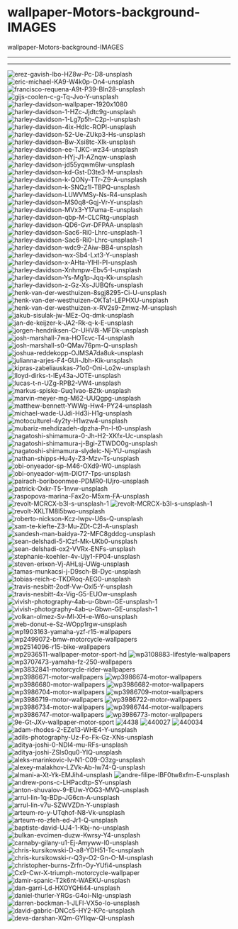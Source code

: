 # wallpaper-Motors-background-IMAGES
wallpaper-Motors-background-IMAGES

** **




** **

<img src="https://i.ibb.co/S7wZBjQ/erez-gavish-lbo-HZ8w-Pc-D8-unsplash.jpg" alt="erez-gavish-lbo-HZ8w-Pc-D8-unsplash" border="0">
<img src="https://i.ibb.co/Kmb2JN8/eric-michael-KA9-W4k0p-On4-unsplash.jpg" alt="eric-michael-KA9-W4k0p-On4-unsplash" border="0">
<img src="https://i.ibb.co/fFqQNvF/francisco-requena-A9t-P39-BIn28-unsplash.jpg" alt="francisco-requena-A9t-P39-BIn28-unsplash" border="0">
<img src="https://i.ibb.co/NymH1Bw/gijs-coolen-c-g-Tq-Jvo-Y-unsplash.jpg" alt="gijs-coolen-c-g-Tq-Jvo-Y-unsplash" border="0">
<img src="https://i.ibb.co/VtSKsH5/harley-davidson-wallpaper-1920x1080.jpg" alt="harley-davidson-wallpaper-1920x1080" border="0">
<img src="https://i.ibb.co/VYLR1nB/harley-davidson-1-HZc-Jjdtc9g-unsplash.jpg" alt="harley-davidson-1-HZc-Jjdtc9g-unsplash" border="0">
<img src="https://i.ibb.co/tDGbzvQ/harley-davidson-1-Lg7p5h-C2p-I-unsplash.jpg" alt="harley-davidson-1-Lg7p5h-C2p-I-unsplash" border="0">
<img src="https://i.ibb.co/znyY6Nh/harley-davidson-4ix-Hdlc-ROPI-unsplash.jpg" alt="harley-davidson-4ix-Hdlc-ROPI-unsplash" border="0">
<img src="https://i.ibb.co/xh9q8LQ/harley-davidson-52-Ue-ZUkp3-Hs-unsplash.jpg" alt="harley-davidson-52-Ue-ZUkp3-Hs-unsplash" border="0">
<img src="https://i.ibb.co/JxT51zS/harley-davidson-Bw-Xsi8tc-Xlk-unsplash.jpg" alt="harley-davidson-Bw-Xsi8tc-Xlk-unsplash" border="0">
<img src="https://i.ibb.co/xXdJK3q/harley-davidson-ee-TJKC-wz34-unsplash.jpg" alt="harley-davidson-ee-TJKC-wz34-unsplash" border="0">
<img src="https://i.ibb.co/qgWtpHR/harley-davidson-HYj-J1-AZnqw-unsplash.jpg" alt="harley-davidson-HYj-J1-AZnqw-unsplash" border="0">
<img src="https://i.ibb.co/84gJZ5L/harley-davidson-jd55yqwm6lw-unsplash.jpg" alt="harley-davidson-jd55yqwm6lw-unsplash" border="0">
<img src="https://i.ibb.co/WF4MNPx/harley-davidson-kd-Gst-D3te3-M-unsplash.jpg" alt="harley-davidson-kd-Gst-D3te3-M-unsplash" border="0">
<img src="https://i.ibb.co/p3jc3kT/harley-davidson-k-QONy-TTr-Z9-A-unsplash.jpg" alt="harley-davidson-k-QONy-TTr-Z9-A-unsplash" border="0">
<img src="https://i.ibb.co/cYhSg36/harley-davidson-k-SNQz1l-TBPQ-unsplash.jpg" alt="harley-davidson-k-SNQz1l-TBPQ-unsplash" border="0">
<img src="https://i.ibb.co/pd79S42/harley-davidson-LUWVMSy-Ns-R4-unsplash.jpg" alt="harley-davidson-LUWVMSy-Ns-R4-unsplash" border="0">
<img src="https://i.ibb.co/dc96b2y/harley-davidson-MS0q8-Gqj-Vr-Y-unsplash.jpg" alt="harley-davidson-MS0q8-Gqj-Vr-Y-unsplash" border="0">
<img src="https://i.ibb.co/9wDJRC0/harley-davidson-MVx3-Y17uma-E-unsplash.jpg" alt="harley-davidson-MVx3-Y17uma-E-unsplash" border="0">
<img src="https://i.ibb.co/wWWWyz2/harley-davidson-qbp-M-CLCRtg-unsplash.jpg" alt="harley-davidson-qbp-M-CLCRtg-unsplash" border="0">
<img src="https://i.ibb.co/Zm5bsxW/harley-davidson-QD6-Gvr-DFPAA-unsplash.jpg" alt="harley-davidson-QD6-Gvr-DFPAA-unsplash" border="0">
<img src="https://i.ibb.co/6nCbX4S/harley-davidson-Sac6-Ri0-Lhrc-unsplash-1.jpg" alt="harley-davidson-Sac6-Ri0-Lhrc-unsplash-1" border="0">
<img src="https://i.ibb.co/6nCbX4S/harley-davidson-Sac6-Ri0-Lhrc-unsplash-1.jpg" alt="harley-davidson-Sac6-Ri0-Lhrc-unsplash-1" border="0">
<img src="https://i.ibb.co/gZnzhFw/harley-davidson-wdc9-ZAiw-BB4-unsplash.jpg" alt="harley-davidson-wdc9-ZAiw-BB4-unsplash" border="0">
<img src="https://i.ibb.co/R07dkFh/harley-davidson-wx-Sb4-Lxt3-Y-unsplash.jpg" alt="harley-davidson-wx-Sb4-Lxt3-Y-unsplash" border="0">
<img src="https://i.ibb.co/7XcBLTm/harley-davidson-x-AHta-YIHl-PI-unsplash.jpg" alt="harley-davidson-x-AHta-YIHl-PI-unsplash" border="0">
<img src="https://i.ibb.co/B6nH1Q8/harley-davidson-Xnhmpw-Ebv5-I-unsplash.jpg" alt="harley-davidson-Xnhmpw-Ebv5-I-unsplash" border="0">
<img src="https://i.ibb.co/ZSS3BLX/harley-davidson-Ys-Mg1p-Jqq-Kk-unsplash.jpg" alt="harley-davidson-Ys-Mg1p-Jqq-Kk-unsplash" border="0">
<img src="https://i.ibb.co/f9ttYRj/harley-davidson-z-Gz-Xs-JUBQfs-unsplash.jpg" alt="harley-davidson-z-Gz-Xs-JUBQfs-unsplash" border="0">
<img src="https://i.ibb.co/99s5SfP/henk-van-der-westhuizen-8sgj8295-Ci-U-unsplash.jpg" alt="henk-van-der-westhuizen-8sgj8295-Ci-U-unsplash" border="0">
<img src="https://i.ibb.co/xhPQY73/henk-van-der-westhuizen-OKTa1-LEPHXU-unsplash.jpg" alt="henk-van-der-westhuizen-OKTa1-LEPHXU-unsplash" border="0">
<img src="https://i.ibb.co/wCrj9qL/henk-van-der-westhuizen-x-RV2s9-Zmwz-M-unsplash.jpg" alt="henk-van-der-westhuizen-x-RV2s9-Zmwz-M-unsplash" border="0">
<img src="https://i.ibb.co/z8YdLpv/jakub-sisulak-jw-MEz-Oq-dmk-unsplash.jpg" alt="jakub-sisulak-jw-MEz-Oq-dmk-unsplash" border="0">
<img src="https://i.ibb.co/WkNpNbg/jan-de-keijzer-k-JA2-Rk-q-k-E-unsplash.jpg" alt="jan-de-keijzer-k-JA2-Rk-q-k-E-unsplash" border="0">
<img src="https://i.ibb.co/hsKH1x5/jorgen-hendriksen-Cr-UHV8i-MFDk-unsplash.jpg" alt="jorgen-hendriksen-Cr-UHV8i-MFDk-unsplash" border="0">
<img src="https://i.ibb.co/R9sdszp/josh-marshall-7wa-HOTcvc-T4-unsplash.jpg" alt="josh-marshall-7wa-HOTcvc-T4-unsplash" border="0">
<img src="https://i.ibb.co/CVWCrvv/josh-marshall-s0-QMav76pm-Q-unsplash.jpg" alt="josh-marshall-s0-QMav76pm-Q-unsplash" border="0">
<img src="https://i.ibb.co/s31gm8N/joshua-reddekopp-OJMSA7da8uk-unsplash.jpg" alt="joshua-reddekopp-OJMSA7da8uk-unsplash" border="0">
<img src="https://i.ibb.co/5YDH2nz/julianna-arjes-F4-GUi-Jbh-Kik-unsplash.jpg" alt="julianna-arjes-F4-GUi-Jbh-Kik-unsplash" border="0">
<img src="https://i.ibb.co/JnkLqjm/kipras-zabeliauskas-71o0-Oni-Lo2w-unsplash.jpg" alt="kipras-zabeliauskas-71o0-Oni-Lo2w-unsplash" border="0">
<img src="https://i.ibb.co/rxd9pgC/lloyd-dirks-t-IEy43a-JOTE-unsplash.jpg" alt="lloyd-dirks-t-IEy43a-JOTE-unsplash" border="0">
<img src="https://i.ibb.co/P6QvSrY/lucas-t-n-UZg-RPB2-VW4-unsplash.jpg" alt="lucas-t-n-UZg-RPB2-VW4-unsplash" border="0">
<img src="https://i.ibb.co/j6KhXt9/markus-spiske-Guq1vao-BZtk-unsplash.jpg" alt="markus-spiske-Guq1vao-BZtk-unsplash" border="0">
<img src="https://i.ibb.co/HdgShQz/marvin-meyer-mg-M62-UUQgpg-unsplash.jpg" alt="marvin-meyer-mg-M62-UUQgpg-unsplash" border="0">
<img src="https://i.ibb.co/wLrFdwN/matthew-bennett-YWWg-Hw4-PY24-unsplash.jpg" alt="matthew-bennett-YWWg-Hw4-PY24-unsplash" border="0">
<img src="https://i.ibb.co/jWc4M7r/michael-wade-UJdi-Hd3i-H1g-unsplash.jpg" alt="michael-wade-UJdi-Hd3i-H1g-unsplash" border="0">
<img src="https://i.ibb.co/XsjGXxT/motoculturel-4y2ty-H1wzw4-unsplash.jpg" alt="motoculturel-4y2ty-H1wzw4-unsplash" border="0">
<img src="https://i.ibb.co/HP587FJ/mubariz-mehdizadeh-dpzha-Pn-I-t0-unsplash.jpg" alt="mubariz-mehdizadeh-dpzha-Pn-I-t0-unsplash" border="0">
<img src="https://i.ibb.co/600m5pn/nagatoshi-shimamura-0-Jh-H2-XKfx-Uc-unsplash.jpg" alt="nagatoshi-shimamura-0-Jh-H2-XKfx-Uc-unsplash" border="0">
<img src="https://i.ibb.co/yXf5R8W/nagatoshi-shimamura-j-Bgi-ZTWDO0g-unsplash.jpg" alt="nagatoshi-shimamura-j-Bgi-ZTWDO0g-unsplash" border="0">
<img src="https://i.ibb.co/H7nrngs/nagatoshi-shimamura-slydelc-Nj-YU-unsplash.jpg" alt="nagatoshi-shimamura-slydelc-Nj-YU-unsplash" border="0">
<img src="https://i.ibb.co/LvvFnGz/nathan-shipps-Hu4y-Z3-Mzv-Ts-unsplash.jpg" alt="nathan-shipps-Hu4y-Z3-Mzv-Ts-unsplash" border="0">
<img src="https://i.ibb.co/5smQF19/obi-onyeador-sp-M46-OXd9-W0-unsplash.jpg" alt="obi-onyeador-sp-M46-OXd9-W0-unsplash" border="0">
<img src="https://i.ibb.co/6rMFcJL/obi-onyeador-wjm-DIOf7-Tps-unsplash.jpg" alt="obi-onyeador-wjm-DIOf7-Tps-unsplash" border="0">
<img src="https://i.ibb.co/4FNfPK0/pairach-boriboonmee-PDMR0-IUjro-unsplash.jpg" alt="pairach-boriboonmee-PDMR0-IUjro-unsplash" border="0">
<img src="https://i.ibb.co/mzSFQ2Y/patrick-Oxkr-T5-1nvw-unsplash.jpg" alt="patrick-Oxkr-T5-1nvw-unsplash" border="0">
<img src="https://i.ibb.co/gVkpWPJ/raspopova-marina-Fax2o-M5xm-FA-unsplash.jpg" alt="raspopova-marina-Fax2o-M5xm-FA-unsplash" border="0">
<img src="https://i.ibb.co/7rtLrDw/revolt-MCRCX-b3l-s-unsplash-1.jpg" alt="revolt-MCRCX-b3l-s-unsplash-1" border="0">
<img src="https://i.ibb.co/7rtLrDw/revolt-MCRCX-b3l-s-unsplash-1.jpg" alt="revolt-MCRCX-b3l-s-unsplash-1" border="0">
<img src="https://i.ibb.co/hmJh7Bq/revolt-XKLTM8l5bwo-unsplash.jpg" alt="revolt-XKLTM8l5bwo-unsplash" border="0">
<img src="https://i.ibb.co/6yDbSPp/roberto-nickson-Kcz-Iwpv-U6s-Q-unsplash.jpg" alt="roberto-nickson-Kcz-Iwpv-U6s-Q-unsplash" border="0">
<img src="https://i.ibb.co/cC7Nyzs/sam-te-kiefte-Z3-Mu-ZDt-C2l-A-unsplash.jpg" alt="sam-te-kiefte-Z3-Mu-ZDt-C2l-A-unsplash" border="0">
<img src="https://i.ibb.co/Sf3KstF/sandesh-man-baidya-72-MFC8gddcg-unsplash.jpg" alt="sandesh-man-baidya-72-MFC8gddcg-unsplash" border="0">
<img src="https://i.ibb.co/2c2K2Fz/sean-delshadi-5-ICzf-Mk-UKb0-unsplash.jpg" alt="sean-delshadi-5-ICzf-Mk-UKb0-unsplash" border="0">
<img src="https://i.ibb.co/hcGM4Ft/sean-delshadi-ox2-VVRx-ENFs-unsplash.jpg" alt="sean-delshadi-ox2-VVRx-ENFs-unsplash" border="0">
<img src="https://i.ibb.co/c88Ks0x/stephanie-koehler-4v-Ujy1-FP04-unsplash.jpg" alt="stephanie-koehler-4v-Ujy1-FP04-unsplash" border="0">
<img src="https://i.ibb.co/DYGJdKb/steven-erixon-Vj-AHLsj-UWg-unsplash.jpg" alt="steven-erixon-Vj-AHLsj-UWg-unsplash" border="0">
<img src="https://i.ibb.co/SdZwtTg/tamas-munkacsi-j-D9sch-Bl-Dyc-unsplash.jpg" alt="tamas-munkacsi-j-D9sch-Bl-Dyc-unsplash" border="0">
<img src="https://i.ibb.co/n1gz8YC/tobias-reich-c-TKDRoq-AEG0-unsplash.jpg" alt="tobias-reich-c-TKDRoq-AEG0-unsplash" border="0">
<img src="https://i.ibb.co/zr1SRf0/travis-nesbitt-2odf-Vw-Oxl5-Y-unsplash.jpg" alt="travis-nesbitt-2odf-Vw-Oxl5-Y-unsplash" border="0">
<img src="https://i.ibb.co/55r4Dfs/travis-nesbitt-4x-Vig-G5-EUOw-unsplash.jpg" alt="travis-nesbitt-4x-Vig-G5-EUOw-unsplash" border="0">
<img src="https://i.ibb.co/RHVxvHM/vivish-photography-4ab-u-Gbwn-GE-unsplash-1.jpg" alt="vivish-photography-4ab-u-Gbwn-GE-unsplash-1" border="0">
<img src="https://i.ibb.co/RHVxvHM/vivish-photography-4ab-u-Gbwn-GE-unsplash-1.jpg" alt="vivish-photography-4ab-u-Gbwn-GE-unsplash-1" border="0">
<img src="https://i.ibb.co/MPfY4Ht/volkan-olmez-Sv-Ml-XH-e-W6o-unsplash.jpg" alt="volkan-olmez-Sv-Ml-XH-e-W6o-unsplash" border="0">
<img src="https://i.ibb.co/kyPHQfn/web-donut-e-Sz-WOpp1rgw-unsplash.jpg" alt="web-donut-e-Sz-WOpp1rgw-unsplash" border="0">
<img src="https://i.ibb.co/bmVWhXF/wp1903163-yamaha-yzf-r15-wallpapers.jpg" alt="wp1903163-yamaha-yzf-r15-wallpapers" border="0">
<img src="https://i.ibb.co/J5rJtGB/wp2499072-bmw-motorcycle-wallpapers.jpg" alt="wp2499072-bmw-motorcycle-wallpapers" border="0">
<img src="https://i.ibb.co/b7vW5FH/wp2514096-r15-bike-wallpapers.jpg" alt="wp2514096-r15-bike-wallpapers" border="0">
<img src="https://i.ibb.co/6v8Rcvb/wp2936511-wallpaper-motor-sport-hd.jpg" alt="wp2936511-wallpaper-motor-sport-hd" border="0">
<img src="https://i.ibb.co/5szs4SY/wp3108883-lifestyle-wallpapers.jpg" alt="wp3108883-lifestyle-wallpapers" border="0">
<img src="https://i.ibb.co/Gchcjtw/wp3707473-yamaha-fz-250-wallpapers.jpg" alt="wp3707473-yamaha-fz-250-wallpapers" border="0">
<img src="https://i.ibb.co/VTY3wMc/wp3832841-motorcycle-rider-wallpapers.jpg" alt="wp3832841-motorcycle-rider-wallpapers" border="0">
<img src="https://i.ibb.co/5rHmpht/wp3986671-motor-wallpapers.jpg" alt="wp3986671-motor-wallpapers" border="0">
<img src="https://i.ibb.co/qMzThLf/wp3986674-motor-wallpapers.jpg" alt="wp3986674-motor-wallpapers" border="0">
<img src="https://i.ibb.co/9tm96vd/wp3986680-motor-wallpapers.jpg" alt="wp3986680-motor-wallpapers" border="0">
<img src="https://i.ibb.co/fMMtWhc/wp3986682-motor-wallpapers.jpg" alt="wp3986682-motor-wallpapers" border="0">
<img src="https://i.ibb.co/5nKK47T/wp3986704-motor-wallpapers.jpg" alt="wp3986704-motor-wallpapers" border="0">
<img src="https://i.ibb.co/TMyLPVR/wp3986709-motor-wallpapers.jpg" alt="wp3986709-motor-wallpapers" border="0">
<img src="https://i.ibb.co/b77M0CC/wp3986719-motor-wallpapers.jpg" alt="wp3986719-motor-wallpapers" border="0">
<img src="https://i.ibb.co/2M03cvY/wp3986722-motor-wallpapers.jpg" alt="wp3986722-motor-wallpapers" border="0">
<img src="https://i.ibb.co/VYQC2GC/wp3986734-motor-wallpapers.jpg" alt="wp3986734-motor-wallpapers" border="0">
<img src="https://i.ibb.co/ySR3qg3/wp3986744-motor-wallpapers.jpg" alt="wp3986744-motor-wallpapers" border="0">
<img src="https://i.ibb.co/djqZLH4/wp3986747-motor-wallpapers.jpg" alt="wp3986747-motor-wallpapers" border="0">
<img src="https://i.ibb.co/JBXKypJ/wp3986773-motor-wallpapers.jpg" alt="wp3986773-motor-wallpapers" border="0">
<img src="https://i.ibb.co/R9wtkhs/9e-Gt-JXv-wallpaper-motor-sport.jpg" alt="9e-Gt-JXv-wallpaper-motor-sport" border="0">
<img src="https://i.ibb.co/GVSG2bx/4438.jpg" alt="4438" border="0">
<img src="https://i.ibb.co/mtDq0Qn/440027.jpg" alt="440027" border="0">
<img src="https://i.ibb.co/S6tbDhc/440034.jpg" alt="440034" border="0">
<img src="https://i.ibb.co/Z6sHg3D/adam-rhodes-2-EZe13-WHE4-Y-unsplash.jpg" alt="adam-rhodes-2-EZe13-WHE4-Y-unsplash" border="0">
<img src="https://i.ibb.co/n3bN4qh/adils-photography-Uz-Fo-Fk-Gz-XNs-unsplash.jpg" alt="adils-photography-Uz-Fo-Fk-Gz-XNs-unsplash" border="0">
<img src="https://i.ibb.co/j6mZ3Kc/aditya-joshi-0-NDl4-mu-RFs-unsplash.jpg" alt="aditya-joshi-0-NDl4-mu-RFs-unsplash" border="0">
<img src="https://i.ibb.co/RysVDfj/aditya-joshi-ZSls0qu0-YIQ-unsplash.jpg" alt="aditya-joshi-ZSls0qu0-YIQ-unsplash" border="0">
<img src="https://i.ibb.co/sRPTjj5/aleks-marinkovic-lv-N1-C09-O3zg-unsplash.jpg" alt="aleks-marinkovic-lv-N1-C09-O3zg-unsplash" border="0">
<img src="https://i.ibb.co/QvjbdW6/alexey-malakhov-LZVk-Ab-Iw74-Q-unsplash.jpg" alt="alexey-malakhov-LZVk-Ab-Iw74-Q-unsplash" border="0">
<img src="https://i.ibb.co/6PtDx94/almani-a-Xt-Yk-EMJih4-unsplash.jpg" alt="almani-a-Xt-Yk-EMJih4-unsplash" border="0">
<img src="https://i.ibb.co/VB4KHgh/andre-filipe-IBF0tw8xfm-E-unsplash.jpg" alt="andre-filipe-IBF0tw8xfm-E-unsplash" border="0">
<img src="https://i.ibb.co/k4yJ58R/andrew-pons-c-LHPacdtp-SY-unsplash.jpg" alt="andrew-pons-c-LHPacdtp-SY-unsplash" border="0">
<img src="https://i.ibb.co/mNzq5f9/anton-shuvalov-9-EUw-YOG3-MVQ-unsplash.jpg" alt="anton-shuvalov-9-EUw-YOG3-MVQ-unsplash" border="0">
<img src="https://i.ibb.co/2W0nwhs/arrul-lin-1q-BDp-JG6cn-A-unsplash.jpg" alt="arrul-lin-1q-BDp-JG6cn-A-unsplash" border="0">
<img src="https://i.ibb.co/5cxHVDZ/arrul-lin-v7u-SZWVZDn-Y-unsplash.jpg" alt="arrul-lin-v7u-SZWVZDn-Y-unsplash" border="0">
<img src="https://i.ibb.co/C5CvpzM/arteum-ro-y-UTqhof-N8-Vk-unsplash.jpg" alt="arteum-ro-y-UTqhof-N8-Vk-unsplash" border="0">
<img src="https://i.ibb.co/X77g5rM/arteum-ro-zfeh-ed-Jr1-Q-unsplash.jpg" alt="arteum-ro-zfeh-ed-Jr1-Q-unsplash" border="0">
<img src="https://i.ibb.co/Ph4q091/baptiste-david-UJ4-1-Kbj-no-unsplash.jpg" alt="baptiste-david-UJ4-1-Kbj-no-unsplash" border="0">
<img src="https://i.ibb.co/sgX3Sky/bulkan-evcimen-duzw-Kwrsy-Y4-unsplash.jpg" alt="bulkan-evcimen-duzw-Kwrsy-Y4-unsplash" border="0">
<img src="https://i.ibb.co/gjGWJmm/carnaby-gilany-u1-Ej-Amyww-I0-unsplash.jpg" alt="carnaby-gilany-u1-Ej-Amyww-I0-unsplash" border="0">
<img src="https://i.ibb.co/Fx3kMHw/chris-kursikowski-D-a8-YDH51-Tc-unsplash.jpg" alt="chris-kursikowski-D-a8-YDH51-Tc-unsplash" border="0">
<img src="https://i.ibb.co/ryRL4s0/chris-kursikowski-r-Q3y-O2-Gn-O-M-unsplash.jpg" alt="chris-kursikowski-r-Q3y-O2-Gn-O-M-unsplash" border="0">
<img src="https://i.ibb.co/0cb5VV4/christopher-burns-Zrfn-Oy-YUfi4-unsplash.jpg" alt="christopher-burns-Zrfn-Oy-YUfi4-unsplash" border="0">
<img src="https://i.ibb.co/P94mcqp/Cx9-Cwr-X-triumph-motorcycle-wallpaper.jpg" alt="Cx9-Cwr-X-triumph-motorcycle-wallpaper" border="0">
<img src="https://i.ibb.co/WHLvc6g/damir-spanic-T2k6nt-WAEKU-unsplash.jpg" alt="damir-spanic-T2k6nt-WAEKU-unsplash" border="0">
<img src="https://i.ibb.co/qrHJQds/dan-garri-Ld-HXOYQHi44-unsplash.jpg" alt="dan-garri-Ld-HXOYQHi44-unsplash" border="0">
<img src="https://i.ibb.co/pWpkfvR/daniel-thurler-YRGs-G4oi-NIg-unsplash.jpg" alt="daniel-thurler-YRGs-G4oi-NIg-unsplash" border="0">
<img src="https://i.ibb.co/GWhN18f/darren-bockman-1-JLFl-VX5o-Io-unsplash.jpg" alt="darren-bockman-1-JLFl-VX5o-Io-unsplash" border="0">
<img src="https://i.ibb.co/NxQLvcr/david-gabric-DNCc5-HY2-KPc-unsplash.jpg" alt="david-gabric-DNCc5-HY2-KPc-unsplash" border="0">
<img src="https://i.ibb.co/HK2gkVc/deva-darshan-XQm-GYIIqw-QI-unsplash.jpg" alt="deva-darshan-XQm-GYIIqw-QI-unsplash" border="0">
